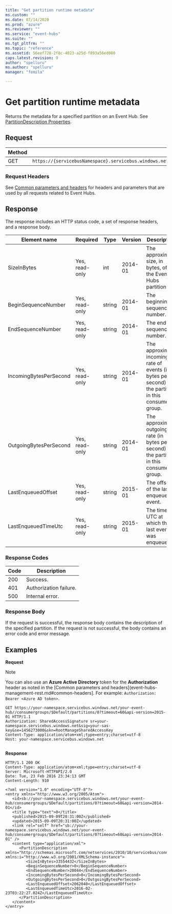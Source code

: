 ```yaml
---
title: "Get partition runtime metadata"
ms.custom: ""
ms.date: 07/14/2020
ms.prod: "azure"
ms.reviewer: ""
ms.service: "event-hubs"
ms.suite: ""
ms.tgt_pltfrm: ""
ms.topic: "reference"
ms.assetid: 56eef728-2f8c-4023-a25d-f893a56ed080
caps.latest.revision: 9
author: "spelluru"
ms.author: "spelluru"
manager: "femila"

---
```


# Get partition runtime metadata

Returns the metadata for a specified partition on an Event Hub. See [PartitionDescription Properties](/dotnet/api/microsoft.servicebus.messaging.partitiondescription#properties).  
  
## Request  
  
|Method|Request URI|  
|------------|-----------------|  
|GET|`https://{servicebusNamespace}.servicebus.windows.net/{eventHubPath}/consumergroups/{consumergroupName}/partitions/{partitionId}`|  
  
### Request Headers  

See [Common parameters and headers](event-hubs-management-rest.md#common-headers) for headers and parameters that are used by all requests related to Event Hubs.  
  
## Response  

The response includes an HTTP status code, a set of response headers, and a response body.  
  
|Element name|Required|Type|Version|Description|  
|------------------|--------------|----------|-------------|-----------------|  
|SizeInBytes|Yes, read-only|int|2014-01|The approximate size, in bytes, of the Event Hubs partition.|  
|BeginSequenceNumber|Yes, read-only|string|2014-01|The beginning sequence number.|  
|EndSequenceNumber|Yes, read-only|string|2014-01|The end sequence number.|  
|IncomingBytesPerSecond|Yes, read-only|string|2014-01|The approximate incoming rate of events (in bytes per second) for the partition in this consumer group.|  
|OutgoingBytesPerSecond|Yes, read-only|string|2014-01|The approximate outgoing rate (in bytes per second) for the partition in this consumer group.|  
|LastEnqueuedOffset|Yes, read-only|string|2015-01|The offset of the last enqueued event.|  
|LastEnqueuedTimeUtc|Yes, read-only|string|2015-01|The time in UTC at which  the last event was enqueued.|  
  
### Response Codes  
  
|Code|Description|  
|----------|-----------------|  
|200|Success.|  
|401|Authorization failure.|  
|500|Internal error.|  
  
### Response Body  

If the request is successful, the response body contains the description of the specified partition. If the request is not successful, the body contains an error code and error message.  
  
## Examples  

**Request**  
> [!NOTE]
> You can also use an **Azure Active Directory** token for the **Authorization** header as noted in the [Common parameters and headers](event-hubs-management-rest.md#common-headers]. For example: `Authorization: Bearer <Azure AD token>`.

  
```  
GET https://your-namespace.servicebus.windows.net/your-event-hub//consumergroups/$Default/partitions/0?timeout=60&api-version=2015-01 HTTP/1.1  
Authorization: SharedAccessSignature sr=your-namespace.servicebus.windows.net&sig=your-sas-key&se=1456273000&skn=RootManageSharedAccessKey  
Content-Type: application/atom+xml;type=entry;charset=utf-8  
Host: your-namespace.servicebus.windows.net  
  
```  
  
**Response**  
  
```  
HTTP/1.1 200 OK  
Content-Type: application/atom+xml;type=entry;charset=utf-8  
Server: Microsoft-HTTPAPI/2.0  
Date: Tue, 23 Feb 2016 23:34:13 GMT  
Content-Length: 910  
  
<?xml version="1.0" encoding="UTF-8"?>  
<entry xmlns="http://www.w3.org/2005/Atom">  
   <id>sb://your-namespace.servicebus.windows.net/your-event-hub/consumergroups/$Default/partitions/0?timeout=60&api-version=2014-01</id>  
   <title type="text">0</title>  
   <published>2015-09-09T20:31:00Z</published>  
   <updated>2015-09-09T20:31:00Z</updated>  
   <link rel="self" href="sb://your-namespace.servicebus.windows.net/your-event-hub/consumergroups/$Default/partitions/0?timeout=60&api-version=2014-01" />  
   <content type="application/xml">  
      <PartitionDescription xmlns="http://schemas.microsoft.com/netservices/2010/10/servicebus/connect" xmlns:i="http://www.w3.org/2001/XMLSchema-instance">  
         <SizeInBytes>33554432</SizeInBytes>  
         <BeginSequenceNumber>0</BeginSequenceNumber>  
         <EndSequenceNumber>20044</EndSequenceNumber>  
         <IncomingBytesPerSecond>0</IncomingBytesPerSecond>  
         <OutgoingBytesPerSecond>0</OutgoingBytesPerSecond>  
         <LastEnqueuedOffset>2062040</LastEnqueuedOffset>  
         <LastEnqueuedTimeUtc>2016-02-23T03:22:27.024Z</LastEnqueuedTimeUtc>  
      </PartitionDescription>  
   </content>  
</entry>  
  
```
